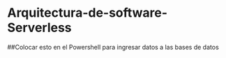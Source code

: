 # Arquitectura-de-software-Serverless

##Colocar esto en el Powershell para ingresar datos a las bases de datos 
